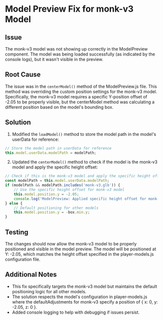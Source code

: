 # Model Preview Fix for monk-v3 Model

## Issue
The monk-v3 model was not showing up correctly in the ModelPreview component. The model was being loaded successfully (as indicated by the console logs), but it wasn't visible in the preview.

## Root Cause
The issue was in the `centerModel()` method of the ModelPreview.js file. This method was overriding the custom position settings for the monk-v3 model. Specifically, the monk-v3 model requires a specific Y-position offset of -2.05 to be properly visible, but the centerModel method was calculating a different position based on the model's bounding box.

## Solution
1. Modified the `loadModel()` method to store the model path in the model's userData for reference:
```javascript
// Store the model path in userData for reference
this.model.userData.modelPath = modelPath;
```

2. Updated the `centerModel()` method to check if the model is the monk-v3 model and apply the specific height offset:
```javascript
// Check if this is the monk-v3 model and apply the specific height offset
const modelPath = this.model.userData.modelPath;
if (modelPath && modelPath.includes('monk-v3.glb')) {
    // Use the specific height offset for monk-v3 model
    this.model.position.y = -2.05;
    console.log('ModelPreview: Applied specific height offset for monk-v3 model:', this.model.position.y);
} else {
    // Default positioning for other models
    this.model.position.y = -box.min.y;
}
```

## Testing
The changes should now allow the monk-v3 model to be properly positioned and visible in the model preview. The model will be positioned at Y: -2.05, which matches the height offset specified in the player-models.js configuration file.

## Additional Notes
- This fix specifically targets the monk-v3 model but maintains the default positioning logic for all other models.
- The solution respects the model's configuration in player-models.js where the defaultAdjustments for monk-v3 specify a position of { x: 0, y: -2.05, z: 0 }.
- Added console logging to help with debugging if issues persist.